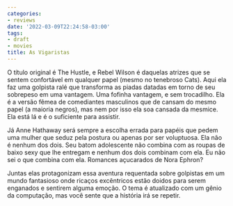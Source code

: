 ```yaml
---
categories:
- reviews
date: '2022-03-09T22:24:58-03:00'
tags:
- draft
- movies
title: As Vigaristas
---
```


O título original é The Hustle, e Rebel Wilson é daquelas atrizes que se sentem confortável em qualquer papel (mesmo no tenebroso Cats). Aqui ela faz uma golpista ralé que transforma as piadas datadas em torno de seu sobrepeso em uma vantagem. Uma fofinha vantagem, e sem trocadilho. Ela é a versão fêmea de comediantes masculinos que de cansam do mesmo papel (a maioria negros), mas nem por isso ela soa cansada da mesmice. Ela está lá e é o suficiente para assistir.

Já Anne Hathaway será sempre a escolha errada para papéis que pedem uma mulher que seduz pela postura ou apenas por ser voluptuosa. Ela não é nenhum dos dois. Seu batom adolescente não combina com as roupas de baixo sexy que lhe entregam e nenhum dos dois combinam com ela. Eu não sei o que combina com ela. Romances açucarados de Nora Ephron?

Juntas elas protagonizam essa aventura requentada sobre golpistas em um mundo fantasioso onde ricaços excêntricos estão doidos para serem enganados e sentirem alguma emoção. O tema é atualizado com um gênio da computação, mas você sente que a história irá se repetir.

